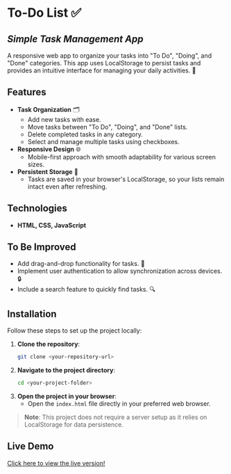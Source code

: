 # To-Do List ✅  
## _Simple Task Management App_  

A responsive web app to organize your tasks into "To Do", "Doing", and "Done" categories. This app uses LocalStorage to persist tasks and provides an intuitive interface for managing your daily activities. 📝  

## Features  

- **Task Organization** 🗂️  
    - Add new tasks with ease.  
    - Move tasks between "To Do", "Doing", and "Done" lists.  
    - Delete completed tasks in any category.  
    - Select and manage multiple tasks using checkboxes.  
- **Responsive Design** 🌐  
    - Mobile-first approach with smooth adaptability for various screen sizes.  
- **Persistent Storage** 💾  
    - Tasks are saved in your browser's LocalStorage, so your lists remain intact even after refreshing.  

## Technologies  

- **HTML, CSS, JavaScript**  

## To Be Improved  

- Add drag-and-drop functionality for tasks. 🔄  
- Implement user authentication to allow synchronization across devices. 🔒  
- Include a search feature to quickly find tasks. 🔍  

## Installation  

Follow these steps to set up the project locally:  

1. **Clone the repository**:  
    ```bash  
    git clone <your-repository-url>  
    ```  
2. **Navigate to the project directory**:  
    ```bash  
    cd <your-project-folder>  
    ```  
3. **Open the project in your browser**:  
    - Open the `index.html` file directly in your preferred web browser.  

> **Note**: This project does not require a server setup as it relies on LocalStorage for data persistence.  

## Live Demo  

<p><a href="https://to-do-hazel-iota.vercel.app" target="_blank">Click here to view the live version!</a></p>  
